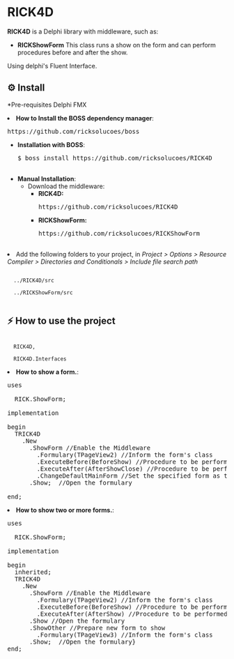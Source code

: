 # RICK4D
<p>
  <b>RICK4D</b> is a Delphi library with middleware, such as: <p>
  <ul>
    <li><b>RICKShowForm</b> This class runs a show on the form and can perform procedures before and after the show. <p>
  </ul>
  <p>Using delphi's Fluent Interface.
  <br> 
</p>

<h2>⚙️ Install</h2>
<p>*Pre-requisites Delphi FMX</p>

<li><strong>How to Install the BOSS dependency manager</strong>: <br>
<pre>https://github.com/ricksolucoes/boss</pre>

<ul>
<li><strong>Installation with BOSS</strong>: <br>
<pre>$ boss install https://github.com/ricksolucoes/RICK4D</pre><br>

<li><strong>Manual Installation</strong>: <br><ul>
<li> Download the middleware:<br>
  <ul>
  <li><b>RICK4D: </b><pre>https://github.com/ricksolucoes/RICK4D</pre>
  <li><b>RICKShowForm: </b><pre>https://github.com/ricksolucoes/RICKShowForm</pre>
  </ul>
</ul>
  
</ul><br><li>
Add the following folders to your project, in <em>Project &gt; Options &gt; Resource Compiler &gt; Directories and Conditionals &gt; Include file search path</em></li>
<pre><code>
  ../RICK4D/src<br>
  ../RICKShowForm/src<br>
</code></pre>

<h2>⚡️ How to use the project</h2>
<pre><code>
  RICK4D, <br>
  RICK4D.Interfaces
</code></pre>

<li><strong>How to show a form.</strong>: <br>

<pre><span class="pl-k">uses</span>

  RICK.ShowForm;

<span class="pl-k">implementation</span>

begin
  TRICK4D
    .New
      .ShowForm //Enable the Middleware
        .Formulary(TPageView2) //Inform the form's class
        .ExecuteBefore(BeforeShow) //Procedure to be performed before show form
        .ExecuteAfter(AfterShowClose) //Procedure to be performed after show form
        .ChangeDefaultMainForm //Set the specified form as the main form
      .Show;  //Open the formulary

end;</span></pre>

<li><strong>How to show two or more forms.</strong>: <br>

<pre><span class="pl-k">uses</span>

  RICK.ShowForm;

<span class="pl-k">implementation</span>

begin
  inherited;
  TRICK4D
    .New
      .ShowForm //Enable the Middleware
        .Formulary(TPageView2) //Inform the form's class
        .ExecuteBefore(BeforeShow) //Procedure to be performed before show form
        .ExecuteAfter(AfterShow) //Procedure to be performed after show form
      .Show //Open the formulary
      .ShowOther //Prepare new form to show
        .Formulary(TPageView3) //Inform the form's class
      .Show;  //Open the formulary}
end;</span></pre>

